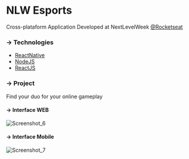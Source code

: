 <h1>NLW Esports</h1>

Cross-plataform Application Developed at NextLevelWeek [@Rocketseat](https://rocketseat.com.br/) 

<h3>→ Technologies</h3>

* [ReactNative](https://reactnative.dev/)
* [NodeJS](https://nodejs.org/en/)
* [ReactJS](https://reactjs.org/)

<h3>→ Project</h3>
Find your duo for your online gameplay 

<h4>→ Interface WEB</h4>

![Screenshot_6](https://user-images.githubusercontent.com/65694145/189760390-f4b4c336-83ef-4787-9764-8eb701046403.png)

<h4>→ Interface Mobile</h4>

![Screenshot_7](https://user-images.githubusercontent.com/65694145/189760401-8dc64b3a-f409-4c13-a66b-5ceebb9e4d39.png)